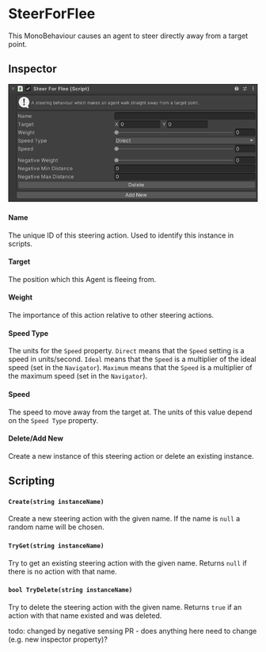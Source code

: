 # SteerForFlee

This MonoBehaviour causes an agent to steer directly away from a target point.

## Inspector

![EntityIdentity Inspector](../../../../images/SteerForFleeInspector.png)

#### Name

The unique ID of this steering action. Used to identify this instance in scripts.

#### Target

The position which this Agent is fleeing from.

#### Weight

The importance of this action relative to other steering actions.

#### Speed Type

The units for the `Speed` property. `Direct` means that the `Speed` setting is a speed in units/second. `Ideal` means that the `Speed` is a multiplier of the ideal speed (set in the `Navigator`). `Maximum` means that the `Speed` is a multiplier of the maximum speed (set in the `Navigator`).

#### Speed

The speed to move away from the target at. The units of this value depend on the `Speed Type` property.

#### Delete/Add New

Create a new instance of this steering action or delete an existing instance.

## Scripting

#### `Create(string instanceName)`

Create a new steering action with the given name. If the name is `null` a random name will be chosen.

#### `TryGet(string instanceName)`

Try to get an existing steering action with the given name. Returns `null` if there is no action with that name.

#### `bool TryDelete(string instanceName)`

Try to delete the steering action with the given name. Returns `true` if an action with that name existed and was deleted.




todo: changed by negative sensing PR - does anything here need to change (e.g. new inspector property)?